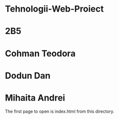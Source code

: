 # Tehnologii-Web-Proiect
# 2B5
# Cohman Teodora
# Dodun Dan
# Mihaita Andrei
The first page to open is index.html from this directory.

